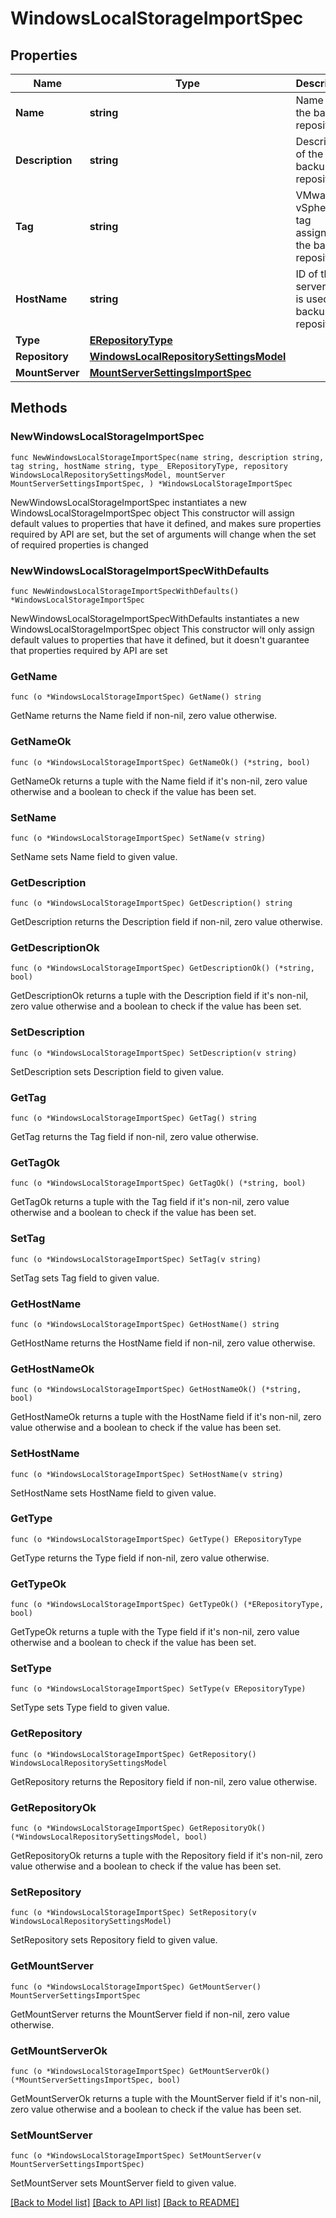 # WindowsLocalStorageImportSpec

## Properties

Name | Type | Description | Notes
------------ | ------------- | ------------- | -------------
**Name** | **string** | Name of the backup repository. | 
**Description** | **string** | Description of the backup repository. | 
**Tag** | **string** | VMware vSphere tag assigned to the backup repository. | 
**HostName** | **string** | ID of the server that is used as a backup repository. | 
**Type** | [**ERepositoryType**](ERepositoryType.md) |  | 
**Repository** | [**WindowsLocalRepositorySettingsModel**](WindowsLocalRepositorySettingsModel.md) |  | 
**MountServer** | [**MountServerSettingsImportSpec**](MountServerSettingsImportSpec.md) |  | 

## Methods

### NewWindowsLocalStorageImportSpec

`func NewWindowsLocalStorageImportSpec(name string, description string, tag string, hostName string, type_ ERepositoryType, repository WindowsLocalRepositorySettingsModel, mountServer MountServerSettingsImportSpec, ) *WindowsLocalStorageImportSpec`

NewWindowsLocalStorageImportSpec instantiates a new WindowsLocalStorageImportSpec object
This constructor will assign default values to properties that have it defined,
and makes sure properties required by API are set, but the set of arguments
will change when the set of required properties is changed

### NewWindowsLocalStorageImportSpecWithDefaults

`func NewWindowsLocalStorageImportSpecWithDefaults() *WindowsLocalStorageImportSpec`

NewWindowsLocalStorageImportSpecWithDefaults instantiates a new WindowsLocalStorageImportSpec object
This constructor will only assign default values to properties that have it defined,
but it doesn't guarantee that properties required by API are set

### GetName

`func (o *WindowsLocalStorageImportSpec) GetName() string`

GetName returns the Name field if non-nil, zero value otherwise.

### GetNameOk

`func (o *WindowsLocalStorageImportSpec) GetNameOk() (*string, bool)`

GetNameOk returns a tuple with the Name field if it's non-nil, zero value otherwise
and a boolean to check if the value has been set.

### SetName

`func (o *WindowsLocalStorageImportSpec) SetName(v string)`

SetName sets Name field to given value.


### GetDescription

`func (o *WindowsLocalStorageImportSpec) GetDescription() string`

GetDescription returns the Description field if non-nil, zero value otherwise.

### GetDescriptionOk

`func (o *WindowsLocalStorageImportSpec) GetDescriptionOk() (*string, bool)`

GetDescriptionOk returns a tuple with the Description field if it's non-nil, zero value otherwise
and a boolean to check if the value has been set.

### SetDescription

`func (o *WindowsLocalStorageImportSpec) SetDescription(v string)`

SetDescription sets Description field to given value.


### GetTag

`func (o *WindowsLocalStorageImportSpec) GetTag() string`

GetTag returns the Tag field if non-nil, zero value otherwise.

### GetTagOk

`func (o *WindowsLocalStorageImportSpec) GetTagOk() (*string, bool)`

GetTagOk returns a tuple with the Tag field if it's non-nil, zero value otherwise
and a boolean to check if the value has been set.

### SetTag

`func (o *WindowsLocalStorageImportSpec) SetTag(v string)`

SetTag sets Tag field to given value.


### GetHostName

`func (o *WindowsLocalStorageImportSpec) GetHostName() string`

GetHostName returns the HostName field if non-nil, zero value otherwise.

### GetHostNameOk

`func (o *WindowsLocalStorageImportSpec) GetHostNameOk() (*string, bool)`

GetHostNameOk returns a tuple with the HostName field if it's non-nil, zero value otherwise
and a boolean to check if the value has been set.

### SetHostName

`func (o *WindowsLocalStorageImportSpec) SetHostName(v string)`

SetHostName sets HostName field to given value.


### GetType

`func (o *WindowsLocalStorageImportSpec) GetType() ERepositoryType`

GetType returns the Type field if non-nil, zero value otherwise.

### GetTypeOk

`func (o *WindowsLocalStorageImportSpec) GetTypeOk() (*ERepositoryType, bool)`

GetTypeOk returns a tuple with the Type field if it's non-nil, zero value otherwise
and a boolean to check if the value has been set.

### SetType

`func (o *WindowsLocalStorageImportSpec) SetType(v ERepositoryType)`

SetType sets Type field to given value.


### GetRepository

`func (o *WindowsLocalStorageImportSpec) GetRepository() WindowsLocalRepositorySettingsModel`

GetRepository returns the Repository field if non-nil, zero value otherwise.

### GetRepositoryOk

`func (o *WindowsLocalStorageImportSpec) GetRepositoryOk() (*WindowsLocalRepositorySettingsModel, bool)`

GetRepositoryOk returns a tuple with the Repository field if it's non-nil, zero value otherwise
and a boolean to check if the value has been set.

### SetRepository

`func (o *WindowsLocalStorageImportSpec) SetRepository(v WindowsLocalRepositorySettingsModel)`

SetRepository sets Repository field to given value.


### GetMountServer

`func (o *WindowsLocalStorageImportSpec) GetMountServer() MountServerSettingsImportSpec`

GetMountServer returns the MountServer field if non-nil, zero value otherwise.

### GetMountServerOk

`func (o *WindowsLocalStorageImportSpec) GetMountServerOk() (*MountServerSettingsImportSpec, bool)`

GetMountServerOk returns a tuple with the MountServer field if it's non-nil, zero value otherwise
and a boolean to check if the value has been set.

### SetMountServer

`func (o *WindowsLocalStorageImportSpec) SetMountServer(v MountServerSettingsImportSpec)`

SetMountServer sets MountServer field to given value.



[[Back to Model list]](../README.md#documentation-for-models) [[Back to API list]](../README.md#documentation-for-api-endpoints) [[Back to README]](../README.md)



